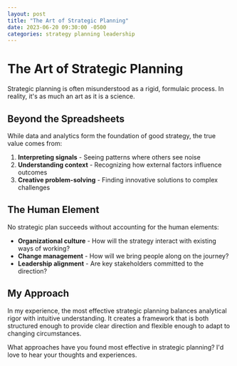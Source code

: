 ```yaml
---
layout: post
title: "The Art of Strategic Planning"
date: 2023-06-20 09:30:00 -0500
categories: strategy planning leadership
---
```


# The Art of Strategic Planning

Strategic planning is often misunderstood as a rigid, formulaic process. In reality, it's as much an art as it is a science.

## Beyond the Spreadsheets

While data and analytics form the foundation of good strategy, the true value comes from:

1. **Interpreting signals** - Seeing patterns where others see noise
2. **Understanding context** - Recognizing how external factors influence outcomes
3. **Creative problem-solving** - Finding innovative solutions to complex challenges

## The Human Element

No strategic plan succeeds without accounting for the human elements:

- **Organizational culture** - How will the strategy interact with existing ways of working?
- **Change management** - How will we bring people along on the journey?
- **Leadership alignment** - Are key stakeholders committed to the direction?

## My Approach

In my experience, the most effective strategic planning balances analytical rigor with intuitive understanding. It creates a framework that is both structured enough to provide clear direction and flexible enough to adapt to changing circumstances.

What approaches have you found most effective in strategic planning? I'd love to hear your thoughts and experiences. 